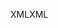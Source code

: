 <span data-ttu-id="22052-101">XML</span><span class="sxs-lookup"><span data-stu-id="22052-101">XML</span></span>